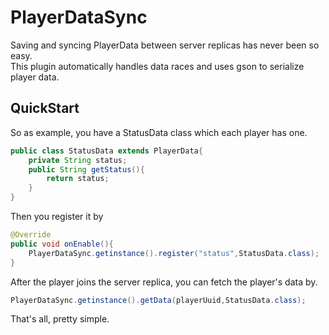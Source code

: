 # PlayerDataSync
Saving and syncing PlayerData between server replicas has never been so easy.  
This plugin automatically handles data races and uses gson to serialize player data.  


## QuickStart
So as example, you have a StatusData class which each player has one.

```java
public class StatusData extends PlayerData{
    private String status;
    public String getStatus(){
        return status;
    }
}
```
Then you register it by 

```java
@Override
public void onEnable(){
    PlayerDataSync.getinstance().register("status",StatusData.class);
}
```
After the player joins the server replica, you can fetch the player's data by. 
```java
PlayerDataSync.getinstance().getData(playerUuid,StatusData.class);
```

That's all, pretty simple.
